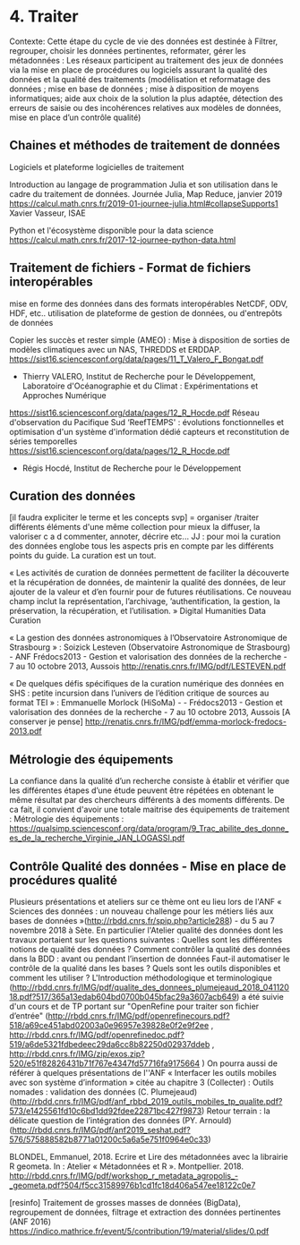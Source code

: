 # 4. Traiter

Contexte: Cette étape du cycle de vie des données est destinée à
Filtrer, regrouper, choisir les données pertinentes, reformater,
gérer les métadonnées : Les réseaux participent au traitement des
jeux de données via la mise en place de procédures ou logiciels
assurant la qualité des données et la qualité des traitements
(modélisation et reformatage des données ; mise en base de données
; mise à disposition de moyens informatiques; aide aux choix de la
solution la plus adaptée, détection des erreurs de saisie ou des
incohérences relatives aux modèles de données, mise en place d’un
contrôle qualité)



## Chaines et méthodes de traitement de données


Logiciels  et plateforme logicielles de traitement

Introduction au langage de programmation Julia et son utilisation dans le cadre du traitement de données. Journée Julia, Map Reduce, janvier 2019
https://calcul.math.cnrs.fr/2019-01-journee-julia.html#collapseSupports1
Xavier Vasseur, ISAE

Python et l'écosystème disponible pour la data science
  https://calcul.math.cnrs.fr/2017-12-journee-python-data.html



## Traitement de fichiers - Format de fichiers interopérables

mise en forme des données dans des formats interopérables NetCDF, ODV, HDF, etc..
utilisation de plateforme de gestion de données, ou d'entrepôts de données

Copier les succès et rester simple (AMEO) : Mise à disposition de sorties de modèles climatiques avec un NAS, THREDDS et ERDDAP.                                      
https://sist16.sciencesconf.org/data/pages/11_T_Valero_F_Bongat.pdf
 - Thierry VALERO, Institut de Recherche pour le Développement, Laboratoire   d'Océanographie et du Climat : Expérimentations et Approches Numérique

https://sist16.sciencesconf.org/data/pages/12_R_Hocde.pdf
Réseau d'observation du Pacifique Sud ‘ReefTEMPS' : évolutions fonctionnelles et optimisation d'un système d'information dédié capteurs et reconstitution de séries temporelles                   
  https://sist16.sciencesconf.org/data/pages/12_R_Hocde.pdf                     
- Régis Hocdé, Institut de Recherche pour le Développement


## Curation des données 

[il faudra expliciter le terme et les concepts svp] = organiser /traiter différents éléments d'une même collection pour mieux la diffuser, la valoriser c a d commenter, annoter, décrire etc...
JJ : pour moi la curation des données englobe tous les aspects pris en compte par les différents points du guide. La curation est un tout.

« Les activités de curation de données permettent de faciliter la découverte et la récupération de données, de maintenir la qualité des données, de leur ajouter de la valeur et d’en fournir pour de futures réutilisations. Ce nouveau champ inclut la représentation, l’archivage, ’authentification, la gestion, la préservation, la récupération, et l’utilisation. »
Digital Humanities Data Curation

« La gestion des données astronomiques à l’Observatoire Astronomique de Strasbourg » : Soizick Lesteven (Observatoire Astronomique de Strasbourg) - ANF Frédocs2013 - Gestion et valorisation des données de la recherche -  7 au 10 octobre 2013, Aussois
http://renatis.cnrs.fr/IMG/pdf/LESTEVEN.pdf


« De quelques défis spécifiques de la curation numérique des données en SHS : petite incursion dans l’univers de l’édition critique de sources au format TEI » : Emmanuelle Morlock (HiSoMa) - - Frédocs2013 - Gestion et valorisation des données de la recherche -  7 au 10 octobre 2013, Aussois  [A conserver je pense]
http://renatis.cnrs.fr/IMG/pdf/emma-morlock-fredocs-2013.pdf 


## Métrologie des équipements 

La confiance dans la qualité d’un recherche consiste à établir et vérifier que les différentes étapes d’une étude peuvent être répétées en obtenant le même résultat par des chercheurs différents à des moments différents. De ca fait, il convient d'avoir une totale maitrise des équipements de traitement :
Métrologie des équipements : https://qualsimp.sciencesconf.org/data/program/9_Trac_abilite_des_donne_es_de_la_recherche_Virginie_JAN_LOGASSI.pdf
    

## Contrôle Qualité des données - Mise en place de procédures qualité

Plusieurs présentations et ateliers sur ce thème ont eu lieu lors de l'ANF « Sciences des données : un nouveau challenge pour les métiers liés aux bases de données »(http://rbdd.cnrs.fr/spip.php?article288) - du 5 au 7 novembre 2018 à Sète. En particulier l'Atelier qualité des données dont les travaux portaient sur les questions suivantes : 
Quelles sont les différentes notions de qualité des données ?
Comment contrôler la qualité des données dans la BDD : avant ou pendant l’insertion de données
Faut-il automatiser le contrôle de la qualité dans les bases ?
Quels sont les outils disponibles et comment les utiliser ?
    L'Introduction méthodologique et terminologique (http://rbdd.cnrs.fr/IMG/pdf/qualite_des_donnees_plumejeaud_2018_04112018.pdf?517/365a13edab604bd0700b045bfac29a3607acb649) a été suivie d'un cours et de TP portant sur "OpenRefine pour traiter son fichier d’entrée" (http://rbdd.cnrs.fr/IMG/pdf/openrefinecours.pdf?518/a69ce451abd02003a0e96957e39828e0f2e9f2ee , http://rbdd.cnrs.fr/IMG/pdf/openrefinedoc.pdf?519/a6de5321fdbedeec29da6cc8b82250d02937ddeb , http://rbdd.cnrs.fr/IMG/zip/exos.zip?520/e51f82826431b71f767e4347fd57716fa9175664 )
    On pourra aussi de référer à quelques présentations de l''ANF « Interfacer les outils mobiles avec son système d’information » citée au chapitre 3 (Collecter) :
 Outils nomades : validation des données (C. Plumejeaud) (http://rbdd.cnrs.fr/IMG/pdf/anf_rbbd_2019_outils_mobiles_tp_qualite.pdf?573/e1425561fd10c6bd1dd92fdee22871bc427f9873)
 Retour terrain : la délicate question de l’intégration des données (PY. Arnould) (http://rbdd.cnrs.fr/IMG/pdf/anf2019_seshat.pdf?576/575888582b8771a01200c5a6a5e751f0964e0c33)

BLONDEL, Emmanuel, 2018. Ecrire et Lire des métadonnées avec la librairie R geometa. In : Atelier « Métadonnées et R ». Montpellier. 2018. http://rbdd.cnrs.fr/IMG/pdf/workshop_r_metadata_agropolis_-_geometa.pdf?504/f5cc31589976b1cd1fc18d406a547ee18122c0e7


[resinfo] Traitement de grosses masses de données (BigData), regroupement de données, filtrage et extraction des données pertinentes (ANF 2016)
https://indico.mathrice.fr/event/5/contribution/19/material/slides/0.pdf
